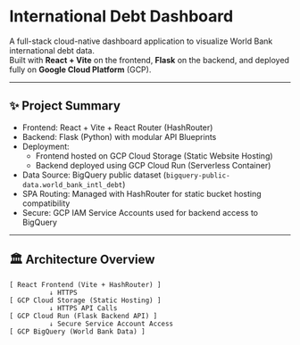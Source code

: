 # International Debt Dashboard

A full-stack cloud-native dashboard application to visualize World Bank international debt data.  
Built with **React + Vite** on the frontend, **Flask** on the backend, and deployed fully on **Google Cloud Platform** (GCP).

---

## ✨ Project Summary

- Frontend: React + Vite + React Router (HashRouter)
- Backend: Flask (Python) with modular API Blueprints
- Deployment:
  - Frontend hosted on GCP Cloud Storage (Static Website Hosting)
  - Backend deployed using GCP Cloud Run (Serverless Container)
- Data Source: BigQuery public dataset (`bigquery-public-data.world_bank_intl_debt`)
- SPA Routing: Managed with HashRouter for static bucket hosting compatibility
- Secure: GCP IAM Service Accounts used for backend access to BigQuery

---

## 🏛️ Architecture Overview

```plaintext
[ React Frontend (Vite + HashRouter) ]
          ↓ HTTPS
[ GCP Cloud Storage (Static Hosting) ]
          ↓ HTTPS API Calls
[ GCP Cloud Run (Flask Backend API) ]
          ↓ Secure Service Account Access
[ GCP BigQuery (World Bank Data) ]
